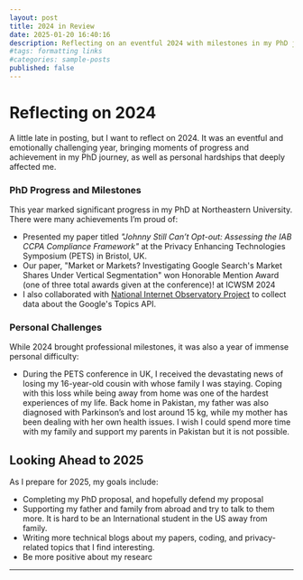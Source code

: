 ```yaml
---
layout: post
title: 2024 in Review
date: 2025-01-20 16:40:16
description: Reflecting on an eventful 2024 with milestones in my PhD journey, including research accomplishments and conference presentations, alongside personal challenges that shaped my year
#tags: formatting links
#categories: sample-posts
published: false
---
```


# Reflecting on 2024

A little late in posting, but I want to reflect on 2024. It was an eventful and emotionally challenging year, bringing moments of progress and achievement in my PhD journey, as well as personal hardships that deeply affected me.

### PhD Progress and Milestones

This year marked significant progress in my PhD at Northeastern University. There were many achievements I’m proud of:

- Presented my paper titled _"Johnny Still Can’t Opt-out: Assessing the IAB CCPA Compliance Framework"_ at the Privacy Enhancing Technologies Symposium (PETS) in Bristol, UK.
- Our paper, "Market or Markets? Investigating Google Search's Market Shares Under Vertical Segmentation" won Honorable Mention Award (one of three total awards given at the conference)! at ICWSM 2024
- I also collaborated with [National Internet Observatory Project](https://nationalinternetobservatory.org) to collect data about the Google's Topics API.

### Personal Challenges

While 2024 brought professional milestones, it was also a year of immense personal difficulty:

- During the PETS conference in UK, I received the devastating news of losing my 16-year-old cousin with whose family I was staying. Coping with this loss while being away from home was one of the hardest experiences of my life. Back home in Pakistan, my father was also diagnosed with Parkinson’s and lost around 15 kg, while my mother has been dealing with her own health issues. I wish I could spend more time with my family and support my parents in Pakistan but it is not possible.

## Looking Ahead to 2025

As I prepare for 2025, my goals include:

- Completing my PhD proposal, and hopefully defend my proposal
- Supporting my father and family from abroad and try to talk to them more. It is hard to be an International student in the US away from family.
- Writing more technical blogs about my papers, coding, and privacy-related topics that I find interesting.
- Be more positive about my researc

---
